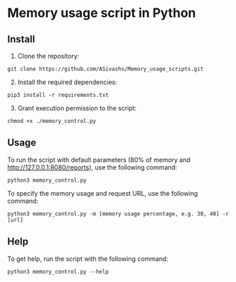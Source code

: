 # Memory usage script in Python

<!-- This script is designed to monitor the memory consumption of a system and generate an alarm by sending an HTTP request to an API when the memory usage exceeds a specified threshold. -->


## Install 

1. Clone the repository:
```
git clone https://github.com/ASivashs/Memory_usage_scripts.git
```

2. Install the required dependencies:
```
pip3 install -r requirements.txt
```

3. Grant execution permission to the script:
```
chmod +x ./memory_control.py
```


## Usage

To run the script with default parameters (80% of memory and http://127.0.0.1:8080/reports), use the following command:
```
python3 memory_control.py
```

To specify the memory usage and request URL, use the following command:
```
python3 memory_control.py -m [memory usage percentage, e.g. 30, 40] -r [url]
```


## Help

To get help, run the script with the following command:
```
python3 memory_control.py --help
```
